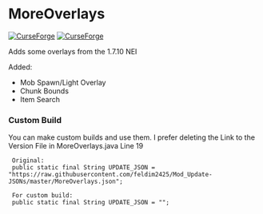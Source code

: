 # MoreOverlays
[![CurseForge](http://cf.way2muchnoise.eu/243478.svg)](https://minecraft.curseforge.com/projects/more-overlays)  [![CurseForge](http://cf.way2muchnoise.eu/versions/243478.svg)](https://minecraft.curseforge.com/projects/more-overlays)


Adds some overlays from the 1.7.10 NEI

Added:
* Mob Spawn/Light Overlay
* Chunk Bounds
* Item Search

### Custom Build
You can make custom builds and use them.
I prefer deleting the Link to the Version File in MoreOverlays.java Line 19
```
 Original:
 public static final String UPDATE_JSON = "https://raw.githubusercontent.com/feldim2425/Mod_Update-JSONs/master/MoreOverlays.json";
 
 For custom build:
 public static final String UPDATE_JSON = "";
 ```
 



